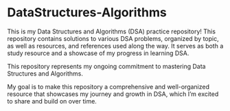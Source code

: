 # DataStructures-Algorithms
This is my Data Structures and Algorithms (DSA) practice repository! This repository contains solutions to various DSA problems, organized by topic, as well as resources, and references used along the way. It serves as both a study resource and a showcase of my progress in learning DSA.

This repository represents my ongoing commitment to mastering Data Structures and Algorithms.

My goal is to make this repository a comprehensive and well-organized resource that showcases my journey and growth in DSA, which I’m excited to share and build on over time.

